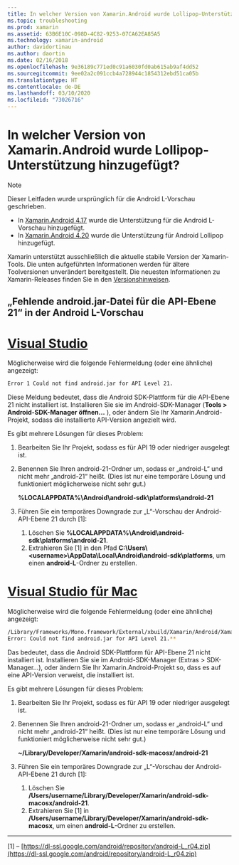 ```yaml
---
title: In welcher Version von Xamarin.Android wurde Lollipop-Unterstützung hinzugefügt?
ms.topic: troubleshooting
ms.prod: xamarin
ms.assetid: 63B6E10C-098D-4C82-9253-07CA62EA85A5
ms.technology: xamarin-android
author: davidortinau
ms.author: daortin
ms.date: 02/16/2018
ms.openlocfilehash: 9e36189c771ed0c91a6030fd0ab615ab9af4dd52
ms.sourcegitcommit: 9ee02a2c091ccb4a728944c1854312ebd51ca05b
ms.translationtype: HT
ms.contentlocale: de-DE
ms.lasthandoff: 03/10/2020
ms.locfileid: "73026716"
---
```

# <a name="what-version-of-xamarinandroid-added-lollipop-support"></a>In welcher Version von Xamarin.Android wurde Lollipop-Unterstützung hinzugefügt?

> [!NOTE]
> Dieser Leitfaden wurde ursprünglich für die Android L-Vorschau geschrieben.

- In [Xamarin.Android 4.17](https://github.com/xamarin/release-notes-archive/blob/master/release-notes/android/xamarin.android_4/xamarin.android_4.17/index.md) wurde die Unterstützung für die Android L-Vorschau hinzugefügt.
- In [Xamarin.Android 4.20](https://github.com/xamarin/release-notes-archive/blob/master/release-notes/android/xamarin.android_4/xamarin.android_4.20/index.md) wurde die Unterstützung für Android Lollipop hinzugefügt.

Xamarin unterstützt ausschließlich die aktuelle stabile Version der Xamarin-Tools. Die unten aufgeführten Informationen werden für ältere Toolversionen unverändert bereitgestellt. Die neuesten Informationen zu Xamarin-Releases finden Sie in den [Versionshinweisen](https://docs.microsoft.com/xamarin/whats-new/#product-release-notes).

## <a name="missing-androidjar-for-api-level-21-in-android-l-preview"></a>„Fehlende android.jar-Datei für die API-Ebene 21“ in der Android L-Vorschau

# <a name="visual-studio"></a>[Visual Studio](#tab/windows)

Möglicherweise wird die folgende Fehlermeldung (oder eine ähnliche) angezeigt:

```cmd
Error 1 Could not find android.jar for API Level 21.
```

Diese Meldung bedeutet, dass die Android SDK-Plattform für die API-Ebene 21 nicht installiert ist. Installieren Sie sie im Android-SDK-Manager (**Tools > Android-SDK-Manager öffnen...** ), oder ändern Sie Ihr Xamarin.Android-Projekt, sodass die installierte API-Version angezielt wird.

Es gibt mehrere Lösungen für dieses Problem:

1. Bearbeiten Sie Ihr Projekt, sodass es für API 19 oder niedriger ausgelegt ist.

2. Benennen Sie Ihren android-21-Ordner um, sodass er „android-L“ und nicht mehr „android-21“ heißt. (Dies ist nur eine temporäre Lösung und funktioniert möglicherweise nicht sehr gut.)

   **%LOCALAPPDATA%\\Android\\android-sdk\\platforms\\android-21**

3. Führen Sie ein temporäres Downgrade zur „L“-Vorschau der Android-API-Ebene 21 durch [1]:

    1. Löschen Sie **%LOCALAPPDATA%\\Android\\android-sdk\\platforms\\android-21**. 
    2. Extrahieren Sie [1] in den Pfad **C:\\Users\\&lt;username&gt;\\AppData\\Local\\Android\\android-sdk\\platforms**, um einen **android-L**-Ordner zu erstellen.

# <a name="visual-studio-for-mac"></a>[Visual Studio für Mac](#tab/macos)

Möglicherweise wird die folgende Fehlermeldung (oder eine ähnliche) angezeigt:

```bash
/Library/Frameworks/Mono.framework/External/xbuild/Xamarin/Android/Xamarin.Android.Common.targets: 
Error: Could not find android.jar for API Level 21.**
```

Das bedeutet, dass die Android SDK-Plattform für API-Ebene 21 nicht installiert ist. Installieren Sie sie im Android-SDK-Manager (Extras > SDK-Manager...), oder ändern Sie Ihr Xamarin.Android-Projekt so, dass es auf eine API-Version verweist, die installiert ist.

Es gibt mehrere Lösungen für dieses Problem:

1. Bearbeiten Sie Ihr Projekt, sodass es für API 19 oder niedriger ausgelegt ist.

2. Benennen Sie Ihren android-21-Ordner um, sodass er „android-L“ und nicht mehr „android-21“ heißt. (Dies ist nur eine temporäre Lösung und funktioniert möglicherweise nicht sehr gut.)

   **~/Library/Developer/Xamarin/android-sdk-macosx/android-21**

3. Führen Sie ein temporäres Downgrade zur „L“-Vorschau der Android-API-Ebene 21 durch [1]:

    1. Löschen Sie **/Users/username/Library/Developer/Xamarin/android-sdk-macosx/android-21**.
    2. Extrahieren Sie [1] in **/Users/username/Library/Developer/Xamarin/android-sdk-macosx**, um einen **android-L**-Ordner zu erstellen.

-----

[1] – [https://dl-ssl.google.com/android/repository/android-L_r04.zip](https://dl-ssl.google.com/android/repository/android-L_r04.zip)
